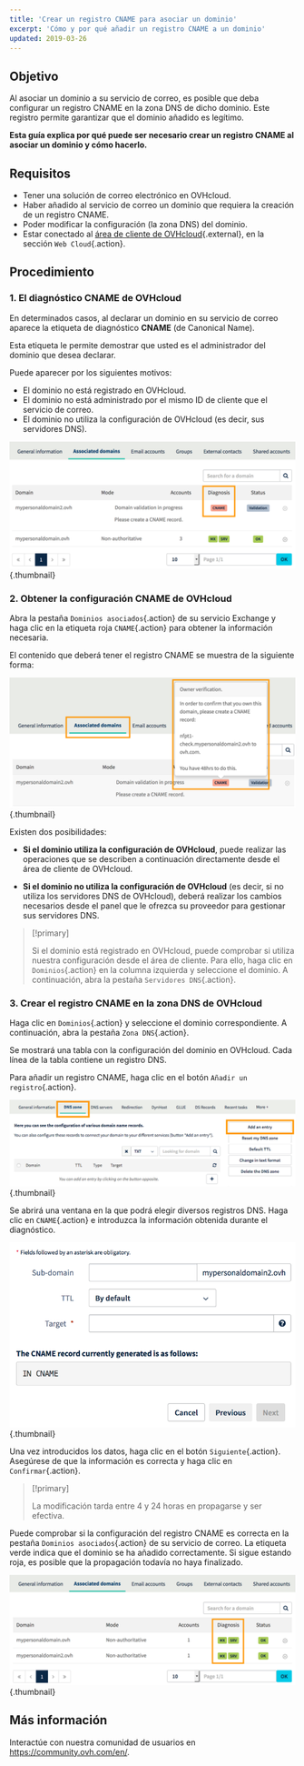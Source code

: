 ```yaml
---
title: 'Crear un registro CNAME para asociar un dominio'
excerpt: 'Cómo y por qué añadir un registro CNAME a un dominio'
updated: 2019-03-26
---
```



## Objetivo

Al asociar un dominio a su servicio de correo, es posible que deba configurar un registro CNAME en la zona DNS de dicho dominio. Este registro permite garantizar que el dominio añadido es legítimo.

**Esta guía explica por qué puede ser necesario crear un registro CNAME al asociar un dominio y cómo hacerlo.**

## Requisitos

- Tener una solución de correo electrónico en OVHcloud.
- Haber añadido al servicio de correo un dominio que requiera la creación de un registro CNAME.
- Poder modificar la configuración (la zona DNS) del dominio.
- Estar conectado al [área de cliente de OVHcloud](https://www.ovh.com/auth/?action=gotomanager&from=https://www.ovh.es/&ovhSubsidiary=es){.external}, en la sección `Web Cloud`{.action}.

## Procedimiento

### 1. El diagnóstico CNAME de OVHcloud

En determinados casos, al declarar un dominio en su servicio de correo aparece la etiqueta de diagnóstico **CNAME** (de Canonical Name).

Esta etiqueta le permite demostrar que usted es el administrador del dominio que desea declarar.

Puede aparecer por los siguientes motivos:

- El dominio no está registrado en OVHcloud.
- El dominio no está administrado por el mismo ID de cliente que el servicio de correo.
- El dominio no utiliza la configuración de OVHcloud (es decir, sus servidores DNS).

![CNAME](images/cname_exchange_diagnostic.png){.thumbnail}

### 2. Obtener la configuración CNAME de OVHcloud

Abra la pestaña `Dominios asociados`{.action} de su servicio Exchange y haga clic en la etiqueta roja `CNAME`{.action} para obtener la información necesaria.

El contenido que deberá tener el registro CNAME se muestra de la siguiente forma:

![CNAME](images/cname_exchange_informations.png){.thumbnail}

Existen dos posibilidades:

- **Si el dominio utiliza la configuración de OVHcloud**, puede realizar las operaciones que se describen a continuación directamente desde el área de cliente de OVHcloud.

- **Si el dominio no utiliza la configuración de OVHcloud** (es decir, si no utiliza los servidores DNS de OVHcloud), deberá realizar los cambios necesarios desde el panel que le ofrezca su proveedor para gestionar sus servidores DNS.

> [!primary]
>
> Si el dominio está registrado en OVHcloud, puede comprobar si utiliza nuestra configuración desde el área de cliente. Para ello, haga clic en `Dominios`{.action} en la columna izquierda y seleccione el dominio. A continuación, abra la pestaña `Servidores DNS`{.action}.
>

### 3. Crear el registro CNAME en la zona DNS de OVHcloud

Haga clic en `Dominios`{.action} y seleccione el dominio correspondiente. A continuación, abra la pestaña `Zona DNS`{.action}.

Se mostrará una tabla con la configuración del dominio en OVHcloud. Cada línea de la tabla contiene un registro DNS.

Para añadir un registro CNAME, haga clic en el botón `Añadir un registro`{.action}.

![CNAME](images/cname_exchange_add_entry_step1.png){.thumbnail}

Se abrirá una ventana en la que podrá elegir diversos registros DNS. Haga clic en `CNAME`{.action} e introduzca la información obtenida durante el diagnóstico.

![CNAME](images/cname_add_entry_dns_zone.png){.thumbnail}

Una vez introducidos los datos, haga clic en el botón `Siguiente`{.action}. Asegúrese de que la información es correcta y haga clic en `Confirmar`{.action}.

> [!primary]
>
> La modificación tarda entre 4 y 24 horas en propagarse y ser efectiva.
>

Puede comprobar si la configuración del registro CNAME es correcta en la pestaña `Dominios asociados`{.action} de su servicio de correo. La etiqueta verde indica que el dominio se ha añadido correctamente. Si sigue estando roja, es posible que la propagación todavía no haya finalizado.

![CNAME](images/cname_exchange_diagnostic_green.png){.thumbnail}

## Más información

Interactúe con nuestra comunidad de usuarios en <https://community.ovh.com/en/>.